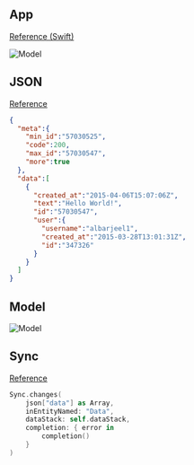 ## App

[Reference (Swift)](https://github.com/hyperoslo/Sync/tree/master/Examples/AppNet)

![Model](https://raw.githubusercontent.com/hyperoslo/Sync/master/Examples/AppNet/Images/app.png)

## JSON

[Reference](https://api.app.net/posts/stream/global)

```json
{
  "meta":{
    "min_id":"57030525",
    "code":200,
    "max_id":"57030547",
    "more":true
  },
  "data":[
    {
      "created_at":"2015-04-06T15:07:06Z",
      "text":"Hello World!",
      "id":"57030547",
      "user":{
        "username":"albarjeel1",
        "created_at":"2015-03-28T13:01:31Z",
        "id":"347326"
      }
    }
  ]
}
```

## Model

![Model](https://raw.githubusercontent.com/hyperoslo/Sync/master/Examples/AppNet/Images/model.png)

## Sync

[Reference](https://github.com/hyperoslo/Sync/blob/master/Examples/AppNet/AppNet/Networking.swift#L32-L34)

```swift
Sync.changes(
    json["data"] as Array,
    inEntityNamed: "Data",
    dataStack: self.dataStack,
    completion: { error in
        completion()
    }
)
```
